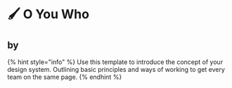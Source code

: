# 🖌 O You Who

## by&#x20;

{% hint style="info" %}
Use this template to introduce the concept of your design system. Outlining basic principles and ways of working to get every team on the same page.
{% endhint %}
